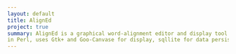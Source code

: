 ```yaml
---
layout: default
title: AlignEd
project: true
summary: AlignEd is a graphical word-alignment editor and display tool. Written
in Perl, uses Gtk+ and Goo-Canvase for display, sqllite for data persistence.
---
```

